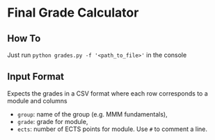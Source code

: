 # Final Grade Calculator

## How To
Just run `python grades.py -f '<path_to_file>'` in the console

## Input Format
Expects the grades in a CSV format where each row corresponds to a module and columns 
* `group`: name of the group (e.g. MMM fundamentals),
* `grade`: grade for module,
* `ects`: number of ECTS points for module.
Use `#` to comment a line.